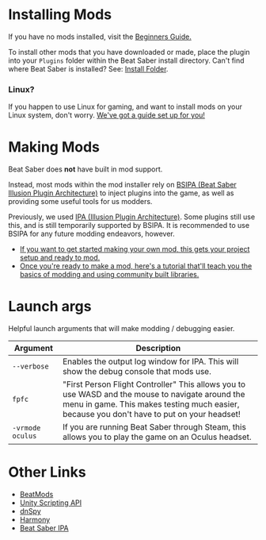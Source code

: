 <!-- TITLE: Modding -->
<!-- SUBTITLE: Instructions for modding Beat Saber -->

# Installing Mods
If you have no mods installed, visit the [Beginners Guide.](beginners-guide)

To install other mods that you have downloaded or made, place the plugin into your `Plugins` folder within the Beat Saber install directory.
Can't find where Beat Saber is installed? See: [Install Folder](/faq/install-folder).

### Linux?
If you happen to use Linux for gaming, and want to install mods on your Linux system, don't worry. [We've got a guide set up for you!](https://bsmg.wiki/modding/linux)

# Making Mods
Beat Saber does **not** have built in mod support.

Instead, most mods within the mod installer rely on [BSIPA (Beat Saber Illusion Plugin Architecture)](https://github.com/nike4613/BeatSaber-IPA-Reloaded/) to inject plugins into the game, as well as providing some useful tools for us modders.

Previously, we used [IPA (Illusion Plugin Architecture)](https://github.com/Eusth/IPA). Some plugins still use this, and is still temporarily supported by BSIPA. It is recommended to use BSIPA for any future modding endeavors, however.

* [If you want to get started making your own mod, this gets your project setup and ready to mod.](modding/intro)
* [Once you're ready to make a mod, here's a tutorial that'll teach you the basics of modding and using community built libraries.](modding/example-mod)
# Launch args
Helpful launch arguments that will make modding / debugging easier.

| Argument  | Description |
| ------------- | ------------- |
| `--verbose`  | Enables the output log window for IPA. This will show the debug console that mods use.  |
| `fpfc` | "First Person Flight Controller" This allows you to use WASD and the mouse to navigate around the menu in game. This makes testing much easier, because you don't have to put on your headset! |
| `-vrmode oculus` | If you are running Beat Saber through Steam, this allows you to play the game on an Oculus headset. |
<!-- # Mods Index
[Slaynash](https://www.twitch.tv/Slaynash) created an incredible spreadsheet of mods - you can [view it here.](https://docs.google.com/spreadsheets/d/1eVRbCUyaXjKUJRSNPZWERUO9tULK415buU0q-H7Z0dY)
We're working on getting the ModSaber archive organized, so hopefully we can have links to those mods in the future! -->

# Other Links
* [BeatMods](https://beatmods.com)
* [Unity Scripting API](https://docs.unity3d.com/ScriptReference/index.html)
* [dnSpy](https://github.com/0xd4d/dnSpy)
* [Harmony](https://github.com/pardeike/Harmony)
* [Beat Saber IPA](https://github.com/nike4613/BeatSaber-IPA-Reloaded)
